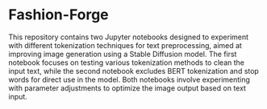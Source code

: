 # Fashion-Forge
This repository contains two Jupyter notebooks designed to experiment with different tokenization techniques for text preprocessing, aimed at improving image generation using a Stable Diffusion model. The first notebook focuses on testing various tokenization methods to clean the input text, while the second notebook excludes BERT tokenization and stop words for direct use in the model. Both notebooks involve experimenting with parameter adjustments to optimize the image output based on text input.
